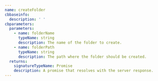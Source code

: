 ```yaml
---
name: createFolder
cbbaseinfo:
  description: ' '
cbparameters:
  parameters:
    - name: folderName
      typeName: string
      description: The name of the folder to create.
    - name: folderPath
      typeName: string
      description: The path where the folder should be created.
  returns:
    signatureTypeName: Promise
    description: A promise that resolves with the server response.
---
```

<CBBaseInfo/> 
 <CBParameters/>